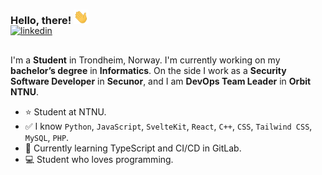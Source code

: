### Hello, there! <img src="https://raw.githubusercontent.com/MiguelRAvila/MiguelRAvila/master/img/profile/wave.gif" width="24px">

<p style="margin: -20px 0 30px">
  <a href="https://www.linkedin.com/in/leif-eggenfellner-a81bab216/" target="_blank" style='margin-top:5px'</a>
  <img align="center" src="https://github.com/leifeggenfellner/leifeggenfellner/blob/main/assets/linkedin.png" alt="linkedin" height="30px" width="30px" />
  </a>
 </p>

I'm a **Student** in Trondheim, Norway. I'm currently working on my **bachelor’s degree** in **Informatics**. On the side I work as a **Security Software Developer** in **Secunor**, and I am **DevOps Team Leader** in **Orbit NTNU**.

- ⭐ Student at NTNU.
- ✅ I know `Python`, `JavaScript`, `SvelteKit`, `React`, `C++`, `CSS`, `Tailwind CSS`, `MySQL`, `PHP`.
- 🌱 Currently learning TypeScript and CI/CD in GitLab.
- 💻 Student who loves programming.
